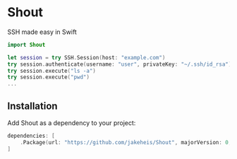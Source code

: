 # Shout
SSH made easy in Swift
```swift
import Shout

let session = try SSH.Session(host: "example.com")
try session.authenticate(username: "user", privateKey: "~/.ssh/id_rsa")
try session.execute("ls -a")
try session.execute("pwd")
...
```

## Installation
Add Shout as a dependency to your project:
```swift
dependencies: [
    .Package(url: "https://github.com/jakeheis/Shout", majorVersion: 0, minor: 1)
]
```